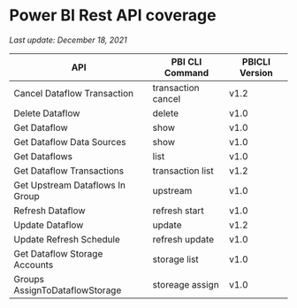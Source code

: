 # Power BI Rest API coverage

_Last update: December 18, 2021_

| API                             | PBI CLI Command    | PBICLI Version |
| ------------------------------- | ------------------ | -------------- |
| Cancel Dataflow Transaction     | transaction cancel | v1.2           |
| Delete Dataflow                 | delete             | v1.0           |
| Get Dataflow                    | show               | v1.0           |
| Get Dataflow Data Sources       | show               | v1.0           |
| Get Dataflows                   | list               | v1.0           |
| Get Dataflow Transactions       | transaction list   | v1.2           |
| Get Upstream Dataflows In Group | upstream           | v1.0           |
| Refresh Dataflow                | refresh start      | v1.0           |
| Update Dataflow                 | update             | v1.2           |
| Update Refresh Schedule         | refresh update     | v1.0           |
| Get Dataflow Storage Accounts   | storage list       | v1.0           |
| Groups AssignToDataflowStorage  | storeage assign    | v1.0           |
